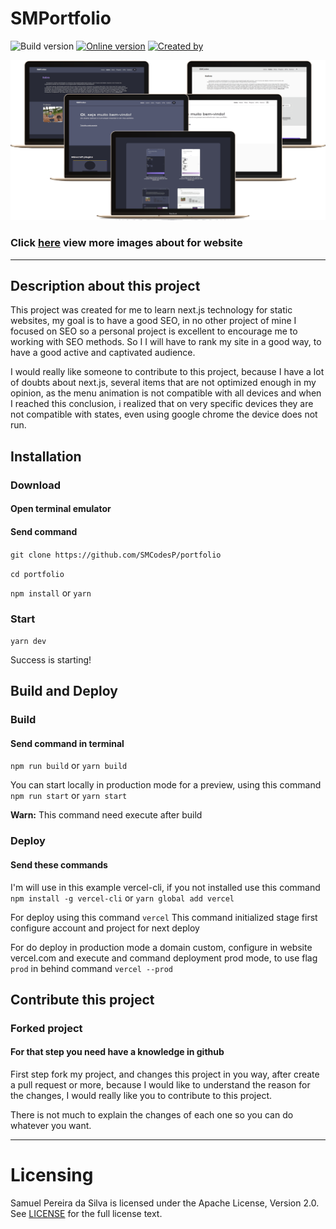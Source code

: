 # SMPortfolio

![Build version](https://img.shields.io/badge/Wecolme%20by%20project-1.2-282a36?style=for-the-badge)
[![Online version](https://img.shields.io/badge/Online%20mode-1.1-6272a4?style=for-the-badge)](https://spetacularnetwork.xyz)
[![Created by](https://img.shields.io/badge/Discord-SMCodes%234207-ff79c6)](https://discord.com/users/360247173356584960)

![Preview](/readme.png)

### Click [here](https://spetacularnetwork.xyz/images) view more images about for website
---

## Description about this project


This project was created for me to learn next.js technology for static websites, my goal is to have a good SEO, in no other project of mine I focused on SEO so a personal project is excellent to encourage me to working with SEO methods. So I I will have to rank my site in a good way, to have a good active and captivated audience.

I would really like someone to contribute to this project, because I have a lot of doubts about next.js, several items that are not optimized enough in my opinion, as the menu animation is not compatible with all devices and when I reached this conclusion, i realized that on very specific devices they are not compatible with states, even using google chrome the device does not run.


## Installation
### Download

#### Open terminal emulator

#### Send command
`git clone https://github.com/SMCodesP/portfolio`

`cd portfolio`

`npm install` or `yarn`

### Start

`yarn dev`

Success is starting!

## Build and Deploy

### Build

#### Send command in terminal

`npm run build` or `yarn build`

You can start locally in production mode for a preview, using this command
`npm run start` or `yarn start`


**Warn:** This command need execute after build

### Deploy</h3>

#### Send these commands

I'm will use in this example vercel-cli, if you not installed use this command
`npm install -g vercel-cli` or `yarn global add vercel`

For deploy using this command
`vercel` This command initialized stage first configure account and project for next deploy

For do deploy in production mode a domain custom, configure in website vercel.com and execute and command deployment prod mode, to use flag `prod` in behind command
`vercel --prod`

## Contribute this project
### Forked project

#### For that step you need have a knowledge in github

First step fork my project, and changes this project in you way, after create a pull request or more, because I would like to understand the reason for the changes, I would really like you to contribute to this project.

There is not much to explain the changes of each one so you can do whatever you want.

---

# Licensing

Samuel Pereira da Silva is licensed under the Apache License, Version 2.0. See [LICENSE](https://github.com/SMCodesP/portfolio/blob/master/LICENSE.md) for the full license text.
